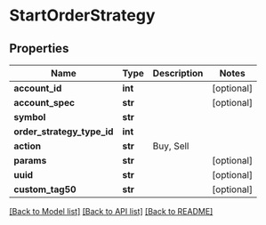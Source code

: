 # StartOrderStrategy

## Properties
Name | Type | Description | Notes
------------ | ------------- | ------------- | -------------
**account_id** | **int** |  | [optional] 
**account_spec** | **str** |  | [optional] 
**symbol** | **str** |  | 
**order_strategy_type_id** | **int** |  | 
**action** | **str** | Buy, Sell | 
**params** | **str** |  | [optional] 
**uuid** | **str** |  | [optional] 
**custom_tag50** | **str** |  | [optional] 

[[Back to Model list]](../README.md#documentation-for-models) [[Back to API list]](../README.md#documentation-for-api-endpoints) [[Back to README]](../README.md)

